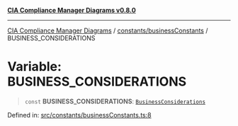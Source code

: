 [**CIA Compliance Manager Diagrams v0.8.0**](../../../README.md)

***

[CIA Compliance Manager Diagrams](../../../modules.md) / [constants/businessConstants](../README.md) / BUSINESS\_CONSIDERATIONS

# Variable: BUSINESS\_CONSIDERATIONS

> `const` **BUSINESS\_CONSIDERATIONS**: [`BusinessConsiderations`](../../../types/businessImpact/interfaces/BusinessConsiderations.md)

Defined in: [src/constants/businessConstants.ts:8](https://github.com/Hack23/cia-compliance-manager/blob/791b5a1b6e700c8b8480de209374e4cb1086330d/src/constants/businessConstants.ts#L8)
